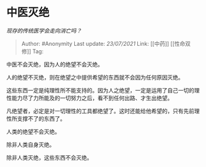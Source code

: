 # 中医灭绝
*现存的传统医学会走向消亡吗？*

> Author: #Anonymity
> Last update: *23/07/2021*
> Link: [[中药]] [[性命双修]]
> Tag:

中医不会灭绝，因为人的绝望不会灭绝。

人的绝望不灭绝，则在绝望之中提供希望的东西就不会因为任何原因灭绝。

这些东西一定是纯理性所不能支持的。因为人之绝望，一定是运用了自己一切的理性能力尽了力所能及的一切努力之后，看不到任何出路、才生出绝望。

凡绝望者，必定是对一切理性的工具都绝望了。这时还能给他希望的，只有先前理性所支撑不了的东西了。

人类的绝望不会灭绝。

除非人类自身灭绝。

除非人类灭绝，这些东西不会灭绝。
